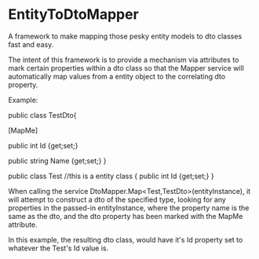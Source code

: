 EntityToDtoMapper
=================

A framework to make mapping those pesky entity models to dto classes fast and easy.

The intent of this framework is to provide a mechanism via attributes to mark certain properties within a dto class so that the Mapper service will automatically map values from a entity object to the correlating dto property.

Example: 

public class TestDto{

  [MapMe]
  
  public int Id {get;set;}

  public string Name {get;set;}
}

public class Test //this is a entity class
{
  public int Id {get;set;}
}

When calling the service DtoMapper.Map<Test,TestDto>(entityInstance), it will attempt to construct a dto of the specified type, looking for any properties in the passed-in entityInstance, where the property name is the same as the dto, and the dto property has been marked with the MapMe attribute.

In this example, the resulting dto class, would have it's Id property set to whatever the Test's Id value is.


